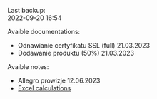 Last backup: <br>
2022-09-20 16:54

Avaible documentations: <br>

- Odnawianie certyfikatu SSL (full) 21.03.2023
- Dodawanie produktu (50%) 21.03.2023

Avaible notes: <br>

- Allegro prowizje 12.06.2023
- <a href="https://onedrive.live.com/view.aspx?resid=3F9F3DE138065411%2127714">Excel calculations</a> 
